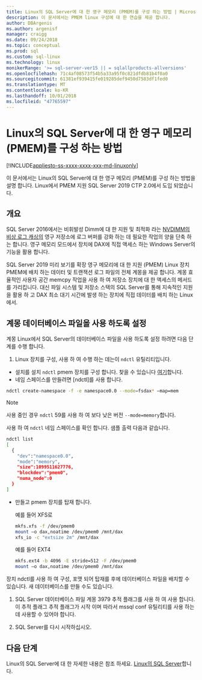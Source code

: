 ```yaml
---
title: Linux의 SQL Server에 대 한 영구 메모리 (PMEM)를 구성 하는 방법 | Microsoft Docs
description: 이 문서에서는 PMEM linux 구성에 대 한 연습을 제공 합니다.
author: DBArgenis
ms.author: argenisf
manager: craigg
ms.date: 09/24/2018
ms.topic: conceptual
ms.prod: sql
ms.custom: sql-linux
ms.technology: linux
monikerRange: '>= sql-server-ver15 || = sqlallproducts-allversions'
ms.openlocfilehash: 71c4af08573f54b5a33a95f0c821dfdb81b4f0a0
ms.sourcegitcommit: 61381ef939415fe019285def9450d7583df1fed0
ms.translationtype: MT
ms.contentlocale: ko-KR
ms.lasthandoff: 10/01/2018
ms.locfileid: "47765597"
---
```

# <a name="how-to-configure-persistent-memory-pmem-for-sql-server-on-linux"></a>Linux의 SQL Server에 대 한 영구 메모리 (PMEM)를 구성 하는 방법

[!INCLUDE[appliesto-ss-xxxx-xxxx-xxx-md-linuxonly](../includes/appliesto-ss-xxxx-xxxx-xxx-md-linuxonly.md)]

이 문서에서는 Linux의 SQL Server에 대 한 영구 메모리 (PMEM)를 구성 하는 방법을 설명 합니다. Linux에서 PMEM 지원 SQL Server 2019 CTP 2.0에서 도입 되었습니다.

## <a name="overview"></a>개요

SQL Server 2016에서는 비휘발성 Dimm에 대 한 지원 및 최적화 라는 [NVDIMM의 비상 로그 캐싱의]( https://blogs.msdn.microsoft.com/bobsql/2016/11/08/how-it-works-it-just-runs-faster-non-volatile-memory-sql-server-tail-of-log-caching-on-nvdimm/) 영구 저장소에 로그 버퍼를 강화 하는 데 필요한 작업의 양을 단축 하는 합니다. 영구 메모리 모드에서 장치에 DAX에 직접 액세스 하는 Windows Server의 기능을 활용 합니다.

SQL Server 2019 미리 보기를 확장 영구 메모리에 대 한 지원 (PMEM) Linux 장치 PMEM에 배치 하는 데이터 및 트랜잭션 로그 파일의 전체 계몽을 제공 합니다. 계몽 효율적인 사용자 공간 memcpy 작업을 사용 하 여 저장소 장치에 대 한 액세스의 메서드를 가리킵니다. 대신 파일 시스템 및 저장소 스택의 SQL Server를 통해 지속적인 지원을 활용 하 고 DAX 최소 대기 시간에 발생 하는 장치에 직접 데이터를 배치 하는 Linux에서.

## <a name="enable-enlightenment-of-database-files"></a>계몽 데이터베이스 파일을 사용 하도록 설정
계몽 Linux에서 SQL Server의 데이터베이스 파일을 사용 하도록 설정 하려면 다음 단계를 수행 합니다.

1. Linux 장치를 구성, 사용 하 여 수행 하는 데는이 `ndctl` 유틸리티입니다.

  - 설치를 설치 `ndctl` pmem 장치를 구성 합니다. 찾을 수 있습니다 [여기](https://docs.pmem.io/getting-started-guide/installing-ndctl)합니다.
  - 네임 스페이스를 만들려면 [ndctl]를 사용 합니다.

  ```bash 
  ndctl create-namespace -f -e namespace0.0 --mode=fsdax* –map=mem
  ```

  >[!NOTE]
  >사용 중인 경우 `ndctl` 59를 사용 하 여 보다 낮은 버전 `--mode=memory`합니다.

  사용 하 여 `ndctl` 네임 스페이스를 확인 합니다. 샘플 출력 다음과 같습니다.

```bash
ndctl list
[
  {
    "dev":"namespace0.0",
    "mode":"memory",
    "size":1099511627776,
    "blockdev":"pmem0",
    "numa_node":0
  }
]
```

  - 만들고 pmem 장치를 탑재 합니다.

    예를 들어 XFS로

    ```bash
    mkfs.xfs -f /dev/pmem0
    mount –o dax,noatime /dev/pmem0 /mnt/dax
    xfs_io -c "extsize 2m" /mnt/dax
    ```

    예를 들어 EXT4

    ```bash
    mkfs.ext4 -b 4096 -E stride=512 -F /dev/pmem0
    mount –o dax,noatime /dev/pmem0 /mnt/dax
    ```

  장치 ndctl를 사용 하 여 구성, 포맷 되어 탑재를 후에 데이터베이스 파일을 배치할 수 있습니다. 새 데이터베이스를 만들 수도 있습니다. 

1. SQL Server 데이터베이스 파일 계몽 3979 추적 플래그를 사용 하 여 사용 합니다. 이 추적 플래그 추적 플래그가 시작 이며 따라서 mssql conf 유틸리티를 사용 하는 데 사용할 수 있어야 합니다.

1. SQL Server를 다시 시작하십시오.

## <a name="next-steps"></a>다음 단계

Linux의 SQL Server에 대 한 자세한 내용은 참조 하세요. [Linux의 SQL Server](sql-server-linux-overview.md)합니다.
